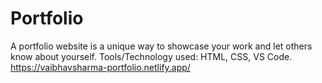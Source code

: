# Portfolio
A portfolio website is a unique way to showcase your work and let others know about yourself. Tools/Technology used: HTML, CSS, VS Code.
https://vaibhavsharma-portfolio.netlify.app/
